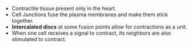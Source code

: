 
- Contractile tissue present only in the heart.
-  Cell Junctions fuse the plasma membranes and make them stick together. 
- **Intercalated discs** at some fusion points allow for contractions as a unit.
- When one cell receives a signal to contract, its neighbors are also stimulated to contract.